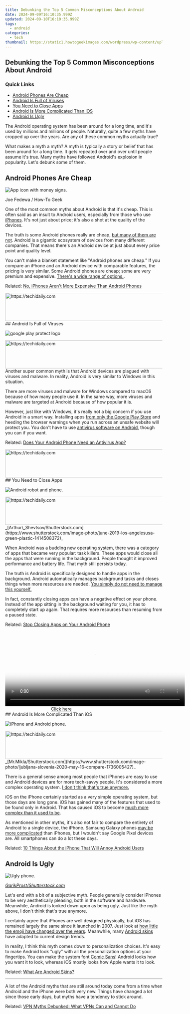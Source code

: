 ```yaml
---
title: Debunking the Top 5 Common Misconceptions About Android
date: 2024-09-09T16:10:35.999Z
updated: 2024-09-10T16:10:35.999Z
tags:
  - android
categories:
  - tech
thumbnail: https://static1.howtogeekimages.com/wordpress/wp-content/uploads/2021/06/android-phones.png
---
```


## Debunking the Top 5 Common Misconceptions About Android

### Quick Links

* [Android Phones Are Cheap](https://unlock-android.techidaily.com/in-2024-tips-and-tricks-for-setting-up-your-tecno-spark-go-2024-phone-pattern-lock-by-drfone-android/)
* [Android Is Full of Viruses](https://screen-capture.techidaily.com/redirect-mac-images-to-custom-folder-for-2024/)
* [You Need to Close Apps](https://some-skills.techidaily.com/unlock-iphone-photo-potential-the-art-of-reflection-for-2024/)
* [Android Is More Complicated Than iOS](https://desktop-recording.techidaily.com/1715859721889-updated-eco-friendly-recorder-ads-absolved/)
* [Android Is Ugly](https://youtube-data.techidaily.com/ed-sharing-authenticity-a-guide-to-personal-youtube-content-for-2024/)

 The Android operating system has been around for a long time, and it's used by millions and millions of people. Naturally, quite a few myths have cropped up over the years. Are any of these common myths actually true?

 What makes a myth a myth? A myth is typically a story or belief that has been around for a long time. It gets repeated over and over until people assume it's true. Many myths have followed Android's explosion in popularity. Let's debunk some of them.

##  Android Phones Are Cheap

![App icon with money signs.](https://static1.howtogeekimages.com/wordpress/wp-content/uploads/2022/05/expensive-apps.png) 

Joe Fedewa / How-To Geek

 One of the most common myths about Android is that it's cheap. This is often said as an insult to Android users, especially from those who use [iPhones](https://review-topics.techidaily.com/play-mkv-movies-on-moto-g24-is-it-possible-by-aiseesoft-video-converter-play-mkv-on-android/). It's not just about price; it's also a shot at the quality of the devices.

 The truth is some Android phones really are cheap, [but many of them are not](https://digital-screen-recording.techidaily.com/in-2024-direct-to-streamer-duel-choose-your-platform/). Android is a gigantic ecosystem of devices from many different companies. That means there's an Android device at just about every price point and quality level.

 You can't make a blanket statement like "Android phones are cheap." If you compare an iPhone and an Android device with comparable features, the pricing is very similar. Some Android phones are cheap; some are very premium and expensive. [There's a wide range of options.](https://twitter-videos.techidaily.com/hot-takes-highlight-twitters-trending-topics-for-2024/).

Related: [No, iPhones Aren't More Expensive Than Android Phones](https://digital-screen-recording.techidaily.com/in-2024-direct-to-streamer-duel-choose-your-platform/) 

<!-- affiliate ads begin -->
<a href="https://zebaoaffiliateprogram.pxf.io/c/5597632/2137975/21526" target="_top" id="2137975">
  <img src="//a.impactradius-go.com/display-ad/21526-2137975" border="0" alt="https://techidaily.com" width="728" height="90"/>
</a>
<img height="0" width="0" src="https://zebaoaffiliateprogram.pxf.io/i/5597632/2137975/21526" style="position:absolute;visibility:hidden;" border="0" />
<!-- affiliate ads end -->
##  Android Is Full of Viruses

![google play protect logo](https://static1.howtogeekimages.com/wordpress/wp-content/uploads/2021/01/android-play-protect-hero.png) 

<!-- affiliate ads begin -->
<a href="https://25home.pxf.io/c/5597632/2123482/16836" target="_top" id="2123482">
  <img src="//a.impactradius-go.com/display-ad/16836-2123482" border="0" alt="https://techidaily.com" width="728" height="90"/>
</a>
<img height="0" width="0" src="https://25home.pxf.io/i/5597632/2123482/16836" style="position:absolute;visibility:hidden;" border="0" />
<!-- affiliate ads end -->
 Another super common myth is that Android devices are plagued with viruses and malware. In reality, Android is very similar to Windows in this situation.

 There are more viruses and malware for Windows compared to macOS because of how many people use it. In the same way, more viruses and malware are targeted at Android because of how popular it is.

 However, just like with Windows, it's really not a big concern if you use Android in a smart way. Installing apps [from only the Google Play Store](https://youtube-zero.techidaily.com/king-video-dominance-hashtag-hacks-exposed-for-2024/) and heeding the browser warnings when you run across an unsafe website will protect you. You don't have to use [antivirus software on Android](https://desktop-recording.techidaily.com/updated-crop-companion-chronicles-ultimate-agrigames-to-bond-with-buddies/), though you can if you want.

Related: [Does Your Android Phone Need an Antivirus App?](https://desktop-recording.techidaily.com/updated-crop-companion-chronicles-ultimate-agrigames-to-bond-with-buddies/) 

<!-- affiliate ads begin -->
<a href="https://appsumo.8odi.net/c/5597632/2129741/7443" target="_top" id="2129741">
  <img src="//a.impactradius-go.com/display-ad/7443-2129741" border="0" alt="https://techidaily.com" width="728" height="90"/>
</a>
<img height="0" width="0" src="https://appsumo.8odi.net/i/5597632/2129741/7443" style="position:absolute;visibility:hidden;" border="0" />
<!-- affiliate ads end -->
##  You Need to Close Apps

![Android robot and phone.](https://static1.howtogeekimages.com/wordpress/wp-content/uploads/2014/09/Android-robot-and-phone.jpg) 

<!-- affiliate ads begin -->
<a href="https://appsumo.8odi.net/c/5597632/2137413/7443" target="_top" id="2137413">
  <img src="//a.impactradius-go.com/display-ad/7443-2137413" border="0" alt="https://techidaily.com" width="728" height="90"/>
</a>
<img height="0" width="0" src="https://appsumo.8odi.net/i/5597632/2137413/7443" style="position:absolute;visibility:hidden;" border="0" />
<!-- affiliate ads end -->
_[Arthur\_Shevtsov/Shutterstock.com](https://www.shutterstock.com/image-photo/june-2019-los-angelesusa-green-plastic-1414508372)_

 When Android was a budding new operating system, there was a category of apps that became very popular: task killers. These apps would close all the apps that were running in the background. People thought it improved performance and battery life. That myth still persists today.

 The truth is Android is specifically designed to handle apps in the background. Android automatically manages background tasks and closes things when more resources are needed. [You simply do not need to manage this yourself.](https://fox-blue.techidaily.com/updated-2024-approved-unpacking-virtual-reality-its-upside-and-downside/) 

 In fact, constantly closing apps can have a negative effect on your phone. Instead of the app sitting in the background waiting for you, it has to completely start up again. That requires more resources than resuming from a paused state.

Related: [Stop Closing Apps on Your Android Phone](https://fox-blue.techidaily.com/updated-2024-approved-unpacking-virtual-reality-its-upside-and-downside/) 

<!-- affiliate ads begin -->
<span id="1983588">
					<video width="576" height="240" style="cursor:pointer"
           poster="//a.impactradius-go.com/display-clicktoplayimage/1983588.png"
           onclick="if(!this.playClicked){this.play();this.setAttribute('controls',true);this.playClicked=true;}">
	   <source src="//a.impactradius-go.com/display-ad/22993-1983588">
	   <img src="//a.impactradius-go.com/display-clicktoplayimage/1983588.png" style="border: none; height: 100%; width: 100%; object-fit: contain">
	</video>
	<div style="width:360px;text-align:center"><a href="javascript:window.open(decodeURIComponent('https%3A%2F%2Fhomestyler.sjv.io%2Fc%2F5597632%2F1983588%2F22993'), '_blank');void(0);">Click here</a></div>
</span>
<img height="0" width="0" src="https://imp.pxf.io/i/5597632/1983588/22993" style="position:absolute;visibility:hidden;" border="0" />
<!-- affiliate ads end -->
##  Android Is More Complicated Than iOS

![iPhone and Android phone.](https://static1.howtogeekimages.com/wordpress/wp-content/uploads/2022/05/iPhone-and-Android-phone.jpg) 

<!-- affiliate ads begin -->
<a href="https://appsumo.8odi.net/c/5597632/2137394/7443" target="_top" id="2137394">
  <img src="//a.impactradius-go.com/display-ad/7443-2137394" border="0" alt="https://techidaily.com" width="600" height="90"/>
</a>
<img height="0" width="0" src="https://appsumo.8odi.net/i/5597632/2137394/7443" style="position:absolute;visibility:hidden;" border="0" />
<!-- affiliate ads end -->
_[Mr.Mikla/Shutterstock.com](https://www.shutterstock.com/image-photo/ljubljana-slovenia-2020-may-16-compare-1736005427)_

 There is a general sense among most people that iPhones are easy to use and Android devices are for more tech-savvy people. It's considered a more complex operating system. [I don't think that's true anymore.](https://ios-unlock.techidaily.com/detailed-review-of-doctorsim-unlock-service-for-iphone-8-by-drfone-ios/) 

 iOS on the iPhone certainly started as a very simple operating system, but those days are long gone. iOS has gained many of the features that used to be found only in Android. That has caused iOS to become [much more complex than it used to be](https://games-able.techidaily.com/visual-powerhouse-debate-oled-amoled-vs-ips-technology/).

 As mentioned in other myths, it's also not fair to compare the entirety of Android to a single device, the iPhone. Samsung Galaxy phones [may be more complicated](https://facebook-clips.techidaily.com/updated-trendsetting-techniques-going-viral-in-the-digital-world/) than iPhones, but I wouldn't say Google Pixel devices are. All smartphones can do a lot these days.

Related: [10 Things About the iPhone That Will Annoy Android Users](https://ios-unlock.techidaily.com/detailed-review-of-doctorsim-unlock-service-for-iphone-8-by-drfone-ios/) 

##  Android Is Ugly

![Ugly phone.](https://static1.howtogeekimages.com/wordpress/wp-content/uploads/2022/02/ugly-phone.png) 

_[GarikProst/Shutterstock.com](https://www.shutterstock.com/image-vector/hand-holding-mobile-phone-white-screen-1765161002)_

 Let's end with a bit of a subjective myth. People generally consider iPhones to be very aesthetically pleasing, both in the software and hardware. Meanwhile, Android is looked down upon as being ugly. Just like the myth above, I don't think that's true anymore.

 I certainly agree that iPhones are well designed physically, but iOS has remained largely the same since it launched in 2007\. Just look at [how little the emoji have changed over the years](https://screen-mirror.techidaily.com/how-to-screen-mirroring-sony-xperia-5-v-drfone-by-drfone-android/). Meanwhile, many [Android skins](https://android-location-track.techidaily.com/top-7-phone-number-locators-to-track-vivo-y200e-5g-location-drfone-by-drfone-virtual-android/) have adapted to current design trends.

 In reality, I think this myth comes down to personalization choices. It's easy to make Android look "ugly" with all the personalization options at your fingertips. You can make the system font [Comic Sans](https://win-forum.techidaily.com/the-powerhouses-of-online-interaction-a-closer-look-at-facebook-twitter-instagram-and-youtube/)! Android looks how you want it to look, whereas iOS mostly looks how Apple wants it to look.

Related: [What Are Android Skins?](https://android-location-track.techidaily.com/top-7-phone-number-locators-to-track-vivo-y200e-5g-location-drfone-by-drfone-virtual-android/) 

---

 A lot of the Android myths that are still around today come from a time when Android and the iPhone were both very new. Things have changed a lot since those early days, but myths have a tendency to stick around.

Related: [VPN Myths Debunked: What VPNs Can and Cannot Do](https://video-capture.techidaily.com/loom-screen-recorder-downloader/)

<ins class="adsbygoogle"
     style="display:block"
     data-ad-format="autorelaxed"
     data-ad-client="ca-pub-7571918770474297"
     data-ad-slot="1223367746"></ins>



<ins class="adsbygoogle"
     style="display:block"
     data-ad-client="ca-pub-7571918770474297"
     data-ad-slot="8358498916"
     data-ad-format="auto"
     data-full-width-responsive="true"></ins>


